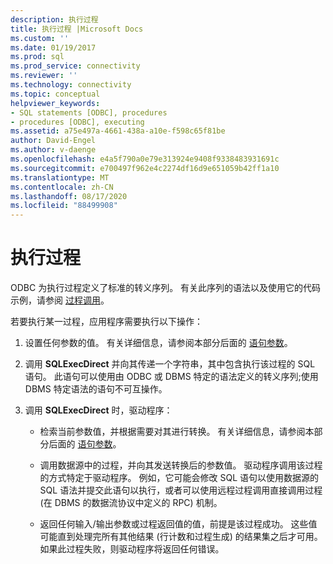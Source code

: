 ```yaml
---
description: 执行过程
title: 执行过程 |Microsoft Docs
ms.custom: ''
ms.date: 01/19/2017
ms.prod: sql
ms.prod_service: connectivity
ms.reviewer: ''
ms.technology: connectivity
ms.topic: conceptual
helpviewer_keywords:
- SQL statements [ODBC], procedures
- procedures [ODBC], executing
ms.assetid: a75e497a-4661-438a-a10e-f598c65f81be
author: David-Engel
ms.author: v-daenge
ms.openlocfilehash: e4a5f790a0e79e313924e9408f9338483931691c
ms.sourcegitcommit: e700497f962e4c2274df16d9e651059b42ff1a10
ms.translationtype: MT
ms.contentlocale: zh-CN
ms.lasthandoff: 08/17/2020
ms.locfileid: "88499908"
---
```

# <a name="executing-procedures"></a>执行过程
ODBC 为执行过程定义了标准的转义序列。 有关此序列的语法以及使用它的代码示例，请参阅 [过程调用](../../../odbc/reference/develop-app/procedure-calls.md)。  
  
 若要执行某一过程，应用程序需要执行以下操作：  
  
1.  设置任何参数的值。 有关详细信息，请参阅本部分后面的 [语句参数](../../../odbc/reference/develop-app/statement-parameters.md)。  
  
2.  调用 **SQLExecDirect** 并向其传递一个字符串，其中包含执行该过程的 SQL 语句。 此语句可以使用由 ODBC 或 DBMS 特定的语法定义的转义序列;使用 DBMS 特定语法的语句不可互操作。  
  
3.  调用 **SQLExecDirect** 时，驱动程序：  
  
    -   检索当前参数值，并根据需要对其进行转换。 有关详细信息，请参阅本部分后面的 [语句参数](../../../odbc/reference/develop-app/statement-parameters.md)。  
  
    -   调用数据源中的过程，并向其发送转换后的参数值。 驱动程序调用该过程的方式特定于驱动程序。 例如，它可能会修改 SQL 语句以使用数据源的 SQL 语法并提交此语句以执行，或者可以使用远程过程调用直接调用过程 (在 DBMS 的数据流协议中定义的 RPC) 机制。  
  
    -   返回任何输入/输出参数或过程返回值的值，前提是该过程成功。 这些值可能直到处理完所有其他结果 (行计数和过程生成) 的结果集之后才可用。 如果此过程失败，则驱动程序将返回任何错误。
